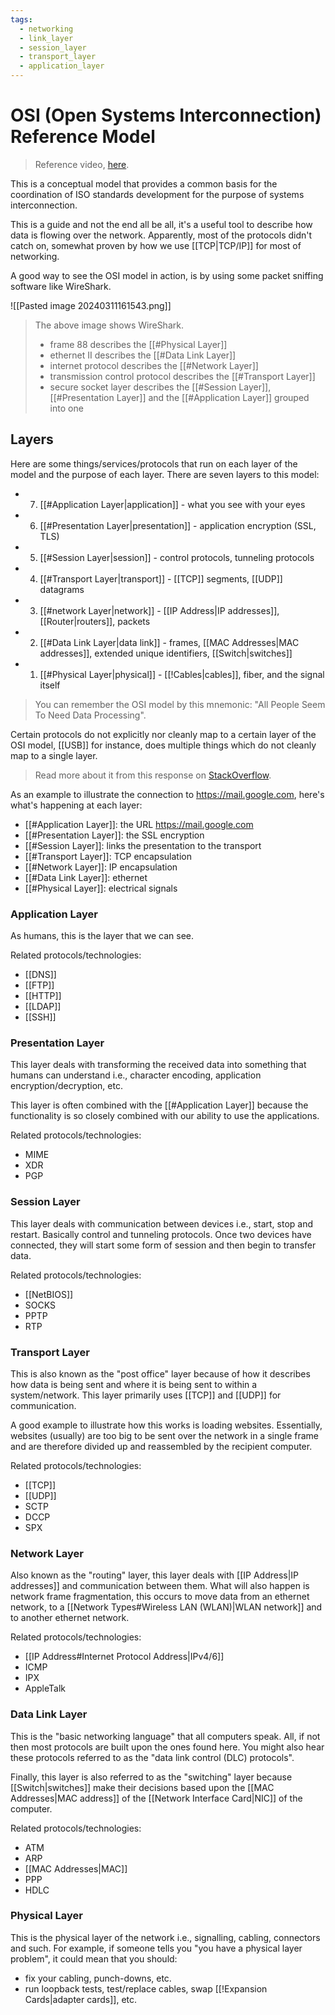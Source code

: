 ```yaml
---
tags:
  - networking
  - link_layer
  - session_layer
  - transport_layer
  - application_layer
---
```

# OSI (Open Systems Interconnection) Reference Model

>Reference video, [here](https://www.youtube.com/watch?v=owDh6FNJUog&list=PLG49S3nxzAnlCJiCrOYuRYb6cne864a7G&index=2).

This is a conceptual model that provides a common basis for the coordination of ISO standards development for the purpose of systems interconnection.

This is a guide and not the end all be all, it's a useful tool to describe how data is flowing over the network. Apparently, most of the protocols didn't catch on, somewhat proven by how we use [[TCP|TCP/IP]] for most of networking.

A good way to see the OSI model in action, is by using some packet sniffing software like WireShark.

![[Pasted image 20240311161543.png]]

>The above image shows WireShark.
>- frame 88 describes the [[#Physical Layer]]
>- ethernet II describes the [[#Data Link Layer]]
>- internet protocol describes the [[#Network Layer]]
>- transmission control protocol describes the [[#Transport Layer]]
>- secure socket layer describes the [[#Session Layer]], [[#Presentation Layer]] and the [[#Application Layer]] grouped into one

## Layers

Here are some things/services/protocols that run on each layer of the model and the purpose of each layer. There are seven layers to this model:

- 7. [[#Application Layer|application]] - what you see with your eyes
- 6. [[#Presentation Layer|presentation]] - application encryption (SSL, TLS)
- 5. [[#Session Layer|session]] - control protocols, tunneling protocols
- 4. [[#Transport Layer|transport]] - [[TCP]] segments, [[UDP]] datagrams
- 3. [[#network Layer|network]] - [[IP Address|IP addresses]], [[Router|routers]], packets
- 2. [[#Data Link Layer|data link]] - frames, [[MAC Addresses|MAC addresses]], extended unique identifiers, [[Switch|switches]]
- 1. [[#Physical Layer|physical]] - [[!Cables|cables]], fiber, and the signal itself

>You can remember the OSI model by this mnemonic: "All People Seem To Need Data Processing".

Certain protocols do not explicitly nor cleanly map to a certain layer of the OSI model, [[USB]] for instance, does multiple things which do not cleanly map to a single layer.

>Read more about it from this response on [StackOverflow](https://stackoverflow.com/questions/61302045/classifying-usb-protocol-in-the-osi-model).

As an example to illustrate the connection to https://mail.google.com, here's what's happening at each layer:

- [[#Application Layer]]: the URL https://mail.google.com
- [[#Presentation Layer]]: the SSL encryption
- [[#Session Layer]]: links the presentation to the transport
- [[#Transport Layer]]: TCP encapsulation
- [[#Network Layer]]: IP encapsulation
- [[#Data Link Layer]]: ethernet
- [[#Physical Layer]]: electrical signals

### Application Layer

As humans, this is the layer that we can see.

Related protocols/technologies:

- [[DNS]]
- [[FTP]]
- [[HTTP]]
- [[LDAP]]
- [[SSH]]

### Presentation Layer

This layer deals with transforming the received data into something that humans can understand i.e., character encoding, application encryption/decryption, etc.

This layer is often combined with the [[#Application Layer]] because the functionality is so closely combined with our ability to use the applications.

Related protocols/technologies:

- MIME
- XDR
- PGP

### Session Layer

This layer deals with communication between devices i.e., start, stop and restart. Basically control and tunneling protocols. Once two devices have connected, they will start some form of session and then begin to transfer data.

Related protocols/technologies:

- [[NetBIOS]]
- SOCKS
- PPTP
- RTP

### Transport Layer

This is also known as the "post office" layer because of how it describes how data is being sent and where it is being sent to within a system/network. This layer primarily uses [[TCP]] and [[UDP]] for communication.

A good example to illustrate how this works is loading websites. Essentially, websites (usually) are too big to be sent over the network in a single frame and are therefore divided up and reassembled by the recipient computer.

Related protocols/technologies:

- [[TCP]]
- [[UDP]]
- SCTP
- DCCP
- SPX

### Network Layer

Also known as the "routing" layer, this layer deals with [[IP Address|IP addresses]] and communication between them. What will also happen is network frame fragmentation, this occurs to move data from an ethernet network, to a [[Network Types#Wireless LAN (WLAN)|WLAN network]] and to another ethernet network.

Related protocols/technologies:

- [[IP Address#Internet Protocol Address|IPv4/6]]
- ICMP
- IPX
- AppleTalk

### Data Link Layer

This is the "basic networking language" that all computers speak. All, if not then most protocols are built upon the ones found here. You might also hear these protocols referred to as the "data link control (DLC) protocols".

Finally, this layer is also referred to as the "switching" layer because [[Switch|switches]] make their decisions based upon the [[MAC Addresses|MAC address]] of the [[Network Interface Card|NIC]] of the computer.

Related protocols/technologies:

- ATM
- ARP
- [[MAC Addresses|MAC]]
- PPP
- HDLC

### Physical Layer

This is the physical layer of the network i.e., signalling, cabling, connectors and such. For example, if someone tells you "you have a physical layer problem", it could mean that you should:

- fix your cabling, punch-downs, etc.
- run loopback tests, test/replace cables, swap [[!Expansion Cards|adapter cards]], etc.

